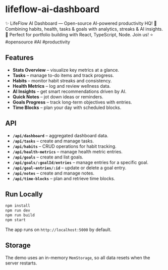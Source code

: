 # lifeflow-ai-dashboard
✨ LifeFlow AI Dashboard — Open-source AI-powered productivity HQ! 🚀 Combining habits, health, tasks & goals with analytics, streaks & AI insights. 🔮 Perfect for portfolio building with React, TypeScript, Node. Join us! ⭐ #opensource #AI #productivity

## Features
- **Stats Overview** – visualize key metrics at a glance.
- **Tasks** – manage to-do items and track progress.
- **Habits** – monitor habit streaks and consistency.
- **Health Metrics** – log and review wellness data.
- **AI Insights** – get smart recommendations driven by AI.
- **Quick Notes** – jot down ideas or reminders.
- **Goals Progress** – track long-term objectives with entries.
- **Time Blocks** – plan your day with scheduled blocks.

## API
- **`/api/dashboard`** – aggregated dashboard data.
- **`/api/tasks`** – create and manage tasks.
- **`/api/habits`** – CRUD operations for habit tracking.
- **`/api/health-metrics`** – manage health metric entries.
- **`/api/goals`** – create and list goals.
- **`/api/goals/:goalId/entries`** – manage entries for a specific goal.
- **`/api/goal-entries/:id`** – update or delete a goal entry.
- **`/api/notes`** – create and manage notes.
- **`/api/time-blocks`** – plan and retrieve time blocks.

## Run Locally
```bash
npm install
npm run dev
npm run build
npm start
```
The app runs on `http://localhost:5000` by default.

## Storage
The demo uses an in-memory `MemStorage`, so all data resets when the server restarts.
